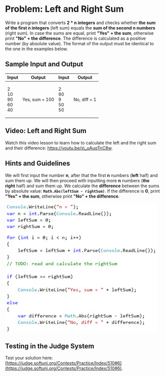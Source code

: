 # Problem: Left and Right Sum

Write a program that converts **2 \* n integers** and checks whether **the sum of the first n integers** (left sum) equals the **sum of the second n numbers** (right sum). In case the sums are equal, print **"Yes" + the sum**, otherwise print **"No" + the difference**. The difference is calculated as a positive number (by absolute value). The format of the output must be identical to the one in the examples below.

## Sample Input and Output

| Input                            | Output         | Input                           | Output       |
| -------------------------------- | -------------- | ------------------------------- | ------------ |
| <p>2<br>10<br>90<br>60<br>40</p> | Yes, sum = 100 | <p>2<br>90<br>9<br>50<br>50</p> | No, diff = 1 |

## Video: Left and Right Sum

Watch this video lesson to learn how to calculate the left and the right sum and their difference: https://youtu.be/s\_uAuqTnC8w.

## Hints and Guidelines

We will first input the number **n**, after that the first **n** numbers (**left** half) and sum them up. We will then proceed with inputting more **n** numbers (**the right** half) and sum them up. We calculate the **difference** between the sums by absolute value: **`Math.Abs(leftSum - rightSum)`**. If the difference is **0**, print **"Yes" + the sum**, otherwise print **"No" + the difference**.

![](../../../../assets/chapter-5-images/07.Left-and-right-sum-01.png)

## Testing in the Judge System

Test your solution here: [https://judge.softuni.org/Contests/Practice/Index/510#6](https://judge.softuni.org/Contests/Practice/Index/510#6).
